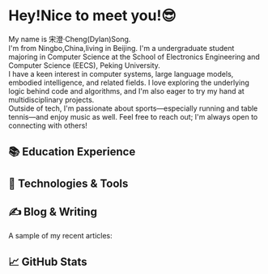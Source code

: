 <!-- More info, tips and tricks for making GitHub Profile README can be found in my article at https://towardsdatascience.com/build-a-stunning-readme-for-your-github-profile-9b80434fe5d7 -->

# Hey!Nice to meet you!😎

My name is 宋澄·Cheng(Dylan)Song.<br/>
I'm from Ningbo,China,living in Beijing. I'm a undergraduate student majoring in Computer Science at the School of Electronics Engineering and Computer Science (EECS), Peking University. <br/>
I have a keen interest in computer systems, large language models, embodied intelligence, and related fields. I love exploring the underlying logic behind code and algorithms, and I'm also eager to try my hand at multidisciplinary projects.<br/>
Outside of tech, I'm passionate about sports—especially running and table tennis—and enjoy music as well. Feel free to reach out; I'm always open to connecting with others!

## 📚 Education Experience

## 🔧 Technologies & Tools

## &#x270d; Blog & Writing

A sample of my recent articles:

<!-- BLOG-POST-LIST:START -->

<!-- BLOG-POST-LIST:END -->

## &#x1f4c8; GitHub Stats
 

<!-- links to social media icons -->

<!-- icons with padding -->

<!-- icons without padding -->


<!-- links to your social media accounts -->


<!-- Resources -->
<!-- Icons: https://simpleicons.org/ -->
<!-- GitHub Stats: https://github.com/anuraghazra/github-readme-stats -->
<!-- Emojis: https://emojipedia.org/emoji/ -->
<!-- HTML Emojis: https://www.fileformat.info/index.htm -->
<!-- Shields: https://shields.io/ -->
<!-- Awesome GitHub Profile README: https://github.com/abhisheknaiidu/awesome-github-profile-readme -->
